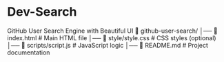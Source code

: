 # Dev-Search
GitHub User Search Engine with Beautiful UI
📁 github-user-search/
│── 📄 index.html    # Main HTML file
│── 📄 style/style.css     # CSS styles (optional)
│── 📄 scripts/script.js     # JavaScript logic
│── 📄 README.md     # Project documentation
